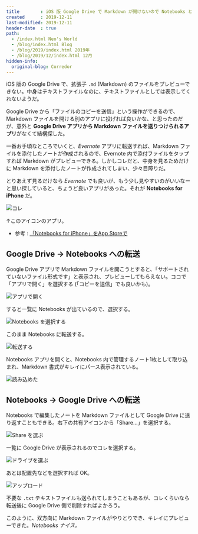 ```yaml
---
title        : iOS 版 Google Drive で Markdown が開けないので Notebooks というアプリに移動して閲覧する
created      : 2019-12-11
last-modified: 2019-12-11
header-date  : true
path:
  - /index.html Neo's World
  - /blog/index.html Blog
  - /blog/2019/index.html 2019年
  - /blog/2019/12/index.html 12月
hidden-info:
  original-blog: Corredor
---
```


iOS 版の Google Drive で、拡張子 `.md` (Markdown) のファイルをプレビューできない。中身はテキストファイルなのに、テキストファイルとしては表示してくれないようだ。

Google Drive から「ファイルのコピーを送信」という操作ができるので、Markdown ファイルを開ける別のアプリに投げれば良いかな、と思ったのだが、意外と **Google Drive アプリから Markdown ファイルを送りつけられるアプリ**がなくて結構探した。

一番お手頃なところでいくと、*Evernote* アプリに転送すれば、Markdown ファイルを添付したノートが作成されるので、Evernote 内で添付ファイルをタップすれば Markdown がプレビューできる。しかしコレだと、中身を見るためだけに Markdown を添付したノートが作成されてしまい、少々目障りだ。

とりあえず見るだけなら *Evernote* でも良いが、もう少し見やすいのがいいなーと思い探していると、ちょうど良いアプリがあった。それが **Notebooks for iPhone** だ。

![コレ](11-02-01.png)

↑このアイコンのアプリ。

- 参考 : [「Notebooks for iPhone」をApp Storeで](https://apps.apple.com/jp/app/notebooks-for-iphone/id780442075)

## Google Drive → Notebooks への転送

Google Drive アプリで Markdown ファイルを開こうとすると、「サポートされていないファイル形式です」と表示され、プレビューしてもらえない。ココで「アプリで開く」を選択する (「コピーを送信」でも良いかも)。

![アプリで開く](11-02-02.png)

すると一覧に Notebooks が出ているので、選択する。

![Notebooks を選択する](11-02-03.png)

このまま Notebooks に転送する。

![転送する](11-02-04.png)

Notebooks アプリを開くと、Notebooks 内で管理するノート1枚として取り込まれ、Markdown 書式がキレイにパース表示されている。

![読み込めた](11-02-05.png)

## Notebooks → Google Drive への転送

Notebooks で編集したノートを Markdown ファイルとして Google Drive に送り返すこともできる。右下の共有アイコンから「Share...」を選択する。

![Share を選ぶ](11-02-06.png)

一覧に Google Drive が表示されるのでコレを選択する。

![ドライブを選ぶ](11-02-07.png)

あとは配置先などを選択すれば OK。

![アップロード](11-02-08.png)

不要な `.txt` テキストファイルも送られてしまうこともあるが、コレくらいなら転送後に Google Drive 側で削除すればよかろう。

このように、双方向に Markdown ファイルがやりとりでき、キレイにプレビューできた。*Notebooks ナイス。*
